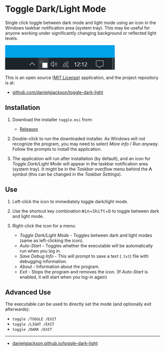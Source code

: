# Toggle Dark/Light Mode

Single click toggle between dark mode and light mode using an icon in the Windows taskbar notification area (system tray).  This may be useful for anyone working under significantly changing background or reflected light levels.

![Screenshot showing the application icon in the notification area](screenshot.png)

This is an open source ([MIT License](https://github.com/danielgjackson/toggle-dark-light/blob/master/LICENSE.txt)) application, and the project repository is at:

* [github.com/danielgjackson/toggle-dark-light](https://github.com/danielgjackson/toggle-dark-light)


## Installation

1. Download the installer `toggle.msi` from:

    * [Releases](https://github.com/danielgjackson/toggle-dark-light/releases/latest)

2. Double-click to run the downloaded installer.  As Windows will not recognize the program, you may need to select *More info* / *Run anyway*.  Follow the prompts to install the application.

3. The application will run after installation (by default), and an icon for *Toggle Dark/Light Mode* will appear in the taskbar notification area (system tray).  It might be in the *Taskbar overflow* menu behind the **&#x1431;** symbol (this can be changed in the *Taskbar Settings*).  


## Use

1. Left-click the icon to immediately toggle dark/light mode.

2. Use the shortcut key combination <kbd>Win</kbd>+<kbd>Shift</kbd>+<kbd>D</kbd> to toggle between dark and light mode.

3. Right-click the icon for a menu:

    * *Toggle Dark/Light Mode* - Toggles between dark and light modes (same as left-clicking the icon).
    * *Auto-Start* - Toggles whether the executable will be automatically run when you log in.
    * *Save Debug Info* - This will prompt to save a text (`.txt`) file with debugging information.
    * *About* - Information about the program.
    * *Exit* - Stops the program and removes the icon. (If *Auto-Start* is enabled, it will start when you log-in again)


## Advanced Use

The executable can be used to directly set the mode (and optionally exit afterwards):

* `toggle /TOGGLE /EXIT`
* `toggle /LIGHT /EXIT`
* `toggle /DARK /EXIT`

---

  * [danielgjackson.github.io/toggle-dark-light](https://danielgjackson.github.io/toggle-dark-light)
